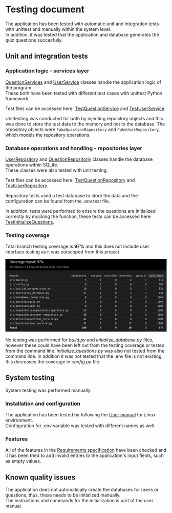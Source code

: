 # Testing document
The application has been tested with automatic unit and integration tests with unittest and manually within the system level.<br> 
In addition, it was tested that the application and database generates the quiz questions succesfully.

## Unit and integration tests

### Application logic - services layer
[QuestionServices](../src/services/question_service.py) and [UserService](../src/services/user_service.py) classes handle the application logic of the program. <br>
These both have been tested with different test cases with unittest Python framework. 

Test files can be accessed here: [TestQuestionService](../src/tests/services/question_service_test.py) and [TestUserService](../src/tests/services/user_service_test.py).

Unittesting was conducted for both by injecting repository objects and this was done to store the test data to the memory and not to the database. The repository objects were ```FakeQuestionRepository``` and ```FakeUserRepository```, which models the repository operations.

### Database operations and handling - repositories layer
[UserRepository](../src/repositories/user_repository.py) and [QuestionRepositoriy](../src/repositories/question_repository.py) classes handle the database operations within SQLite. <br>
These classes were also tested with unit testing. 

Test files can be accessed here: [TestQuestionRepository](../src/tests/repositories/question_repository_test.py) and [TestUserRepository](../src/tests/repositories/user_repository_test.py).

Repository tests used a test database to store the data and the configuration can be found from the .env.test file.

In addition, tests were performed to ensure the questions are initialized correctly by mocking the function, these tests can be accessed here: [TestInitializeQuestions](../src/tests/databases/initialize_questions_test.py).

### Testing coverage
Total branch testing coverage is **97%** and this does not include user interface testing as it was outscoped from this project.

![Coverage report](./pictures/coverage_report.png)

No testing was performed for *build.py* and *initialize_database.py* files, however these could have been left out from the testing coverage or tested from the command line. *initialize_questions.py* was also not tested from the command line. In addition it was not tested that the .env file is not existing, this decreases the coverage in *config.py* file.


## System testing
System testing was performed manually.

### Installation and configuration
The application has been tested by following the [User manual](../documentation/user_manual.md) for *Linux* environment.<br>
Configuration for .env variable was tested with different names as well.

### Features
All of the features in the [Requirements specification](../documentation/requirements_specification.md) have been checked and it has been tried to add invalid entries to the application's input fields, such as empty values.

## Known quality issues
The application does not automatically create the databases for users or questions, thus, these needs to be initialized manually.<br> 
The instructions and commands for the initialization is part of the user manual.
